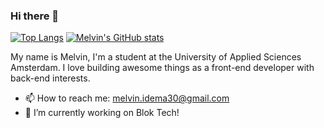 ### Hi there 👋

[![Top Langs](https://github-readme-stats.vercel.app/api/top-langs/?username=MelvinIdema)](https://github.com/MelvinIdema)
[![Melvin's GitHub stats](https://github-readme-stats.vercel.app/api?username=MelvinIdema)](https://github.com/MelvinIdema)

My name is Melvin, I'm a student at the University of Applied Sciences Amsterdam. I love building awesome things as a front-end developer with back-end interests. 
- 📫 How to reach me: melvin.idema30@gmail.com
- 🔭 I’m currently working on Blok Tech!


<!--
**MelvinIdema/MelvinIdema** is a ✨ _special_ ✨ repository because its `README.md` (this file) appears on your GitHub profile.

Here are some ideas to get you started:

- 🔭 I’m currently working on ...
- 🌱 I’m currently learning ...
- 👯 I’m looking to collaborate on ...
- 🤔 I’m looking for help with ...
- 💬 Ask me about ...
- 📫 How to reach me: ...
- 😄 Pronouns: ...
- ⚡ Fun fact: ...
-->
